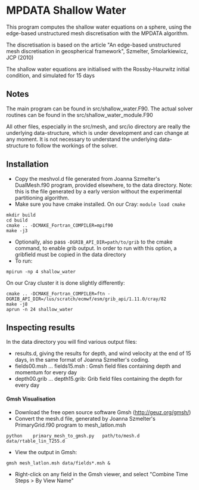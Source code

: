 # MPDATA Shallow Water #

This program computes the shallow water equations on a sphere,
using the edge-based unstructured mesh discretisation with the
MPDATA algorithm.

The discretisation is based on the article
"An edge-based unstructured mesh discretisation in geospherical framework",
Szmelter, Smolarkiewicz, JCP (2010)

The shallow water equations are initialised with the Rossby-Haurwitz initial
condition, and simulated for 15 days

## Notes ##
The main program can be found in src/shallow_water.F90. 
The actual solver routines can be found in the src/shallow_water_module.F90

All other files, especially in the src/mesh, and src/io directory are
really the underlying data-structure, which is under development and 
can change at any moment.
It is not necessary to understand the underlying data-structure to follow
the workings of the solver.


## Installation ##
- Copy the meshvol.d file generated from Joanna Szmelter's DualMesh.f90 program,
  provided elsewhere, to the data directory. Note: this is the file generated by
  a early version without the experimental partitioning algorithm.
- Make sure you have cmake installed. On our Cray: ```module load cmake```

```
mkdir build
cd build
cmake .. -DCMAKE_Fortran_COMPILER=mpif90
make -j3
```
- Optionally, also pass ```-DGRIB_API_DIR=path/to/grib``` to the cmake command, to enable grib output. In order to run with this option, a gribfield must be copied in the data directory
- To run:

```
mpirun -np 4 shallow_water
```

On our Cray cluster it is done slightly differently:

```
cmake .. -DCMAKE_Fortran_COMPILER=ftn -DGRIB_API_DIR=/lus/scratch/ecmwf/esm/grib_api/1.11.0/cray/82
make -j8
aprun -n 24 shallow_water
```


## Inspecting results ##
In the data directory you will find various output files:

- results.d, giving the results for depth, and wind velocity at the end of 15 days, in the same format of Joanna Szmelter's coding.
- fields00.msh ... fields15.msh : Gmsh field files containing depth and momentum for every day
- depth00.grib ... depth15.grib: Grib field files containing the depth for every day

#### Gmsh Visualisation ###
- Download the free open source software Gmsh (http://geuz.org/gmsh/)
- Convert the mesh.d file, generated by Joanna Szmelter's PrimaryGrid.f90 program to mesh_latlon.msh

``` 
python    primary_mesh_to_gmsh.py   path/to/mesh.d    data/rtable_lin_T255.d
```

- View the output in Gmsh:

```
gmsh mesh_latlon.msh data/fields*.msh &
```

- Right-click on any field in the Gmsh viewer, and select "Combine Time Steps > By View Name"
